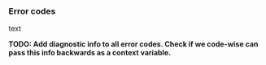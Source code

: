 ### Error codes

text


__TODO: Add diagnostic info to all error codes. Check if we code-wise can pass this info backwards as a context variable.__